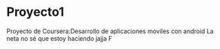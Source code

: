 # Proyecto1
Proyecto de Coursera:Desarrollo de aplicaciones moviles con android
La neta no sé que estoy haciendo jajja F
